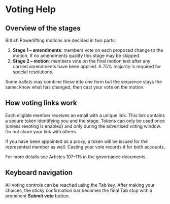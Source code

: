 # Voting Help

## Overview of the stages

British Powerlifting motions are decided in two parts:

1. **Stage 1 – amendments**: members vote on each proposed change to the motion. If no amendments qualify this stage may be skipped.
2. **Stage 2 – motion**: members vote on the final motion text after any carried amendments have been applied. A 75% majority is required for special resolutions.

Some ballots may combine these into one form but the sequence stays the same: know what has changed, then cast your vote on the motion.

## How voting links work

Each eligible member receives an email with a unique link. This link contains a secure token identifying you and the stage. Tokens can only be used once (unless revoting is enabled) and only during the advertised voting window. Do not share your link with others.

If you have been appointed as a proxy, a token will be issued for the represented member as well. Casting your vote records it for both accounts.

For more details see Articles 107–115 in the governance documents.

## Keyboard navigation

All voting controls can be reached using the Tab key. After making your choices, the sticky confirmation bar becomes the final Tab stop with a prominent **Submit vote** button.
